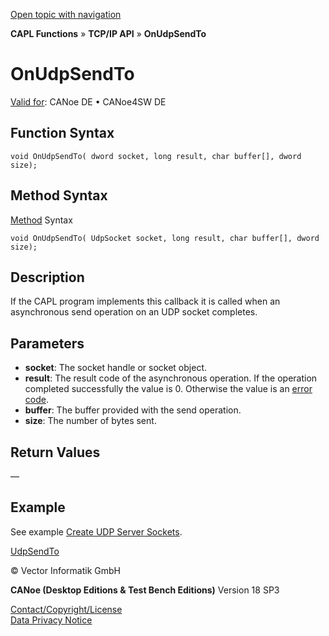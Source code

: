 [Open topic with navigation](../../../../../CANoeDEFamily.htm#Topics/CAPLFunctions/TCPIPAPI/EventProcedures/CAPLfunctionTCPIPOnUdpSendTo.md)

**CAPL Functions** » **TCP/IP API** » **OnUdpSendTo**

# OnUdpSendTo

[Valid for](../../../Shared/FeatureAvailability.md): CANoe DE • CANoe4SW DE

## Function Syntax

```plaintext
void OnUdpSendTo( dword socket, long result, char buffer[], dword size);
```

## Method Syntax

[Method](../../../Shared/CAPL/General/ClassesAndObjects.md) Syntax

```plaintext
void OnUdpSendTo( UdpSocket socket, long result, char buffer[], dword size);
```

## Description

If the CAPL program implements this callback it is called when an asynchronous send operation on an UDP socket completes.

## Parameters

- **socket**: The socket handle or socket object.
- **result**: The result code of the asynchronous operation. If the operation completed successfully the value is 0. Otherwise the value is an [error code](../CAPLfunctionsTCPIPWinsock2ErrorCodes.md).
- **buffer**: The buffer provided with the send operation.
- **size**: The number of bytes sent.

## Return Values

—

## Example

See example [Create UDP Server Sockets](../../../Shared/CAPL/TCPIPAPI/TCPIPAPI.md#UDPServerSocket).

[UdpSendTo](../Functions/CAPLfunctionUDPSendTo.md)

© Vector Informatik GmbH

**CANoe (Desktop Editions & Test Bench Editions)** Version 18 SP3

[Contact/Copyright/License](../../../Shared/ContactCopyrightLicense.md)  
[Data Privacy Notice](https://www.vector.com/int/en/company/get-info/privacy-policy/)
